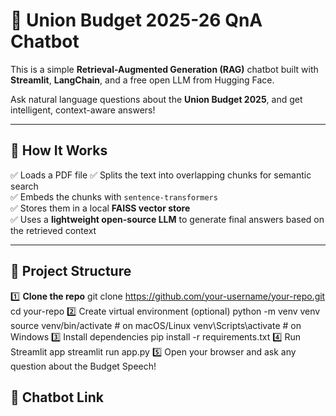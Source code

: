 # 📜 Union Budget 2025-26 QnA Chatbot

This is a simple **Retrieval-Augmented Generation (RAG)** chatbot built with **Streamlit**, **LangChain**, and a free open LLM from Hugging Face.

Ask natural language questions about the **Union Budget 2025**, and get intelligent, context-aware answers!

---

## 🚀 **How It Works**

✅ Loads a PDF file
✅ Splits the text into overlapping chunks for semantic search  
✅ Embeds the chunks with `sentence-transformers`  
✅ Stores them in a local **FAISS vector store**  
✅ Uses a **lightweight open-source LLM**  to generate final answers based on the retrieved context

---

## 📂 **Project Structure**

1️⃣ **Clone the repo**
git clone https://github.com/your-username/your-repo.git
cd your-repo
2️⃣ Create virtual environment (optional)
python -m venv venv
source venv/bin/activate   # on macOS/Linux
venv\Scripts\activate      # on Windows
3️⃣ Install dependencies
pip install -r requirements.txt
4️⃣ Run Streamlit app
streamlit run app.py
5️⃣ Open your browser and ask any question about the Budget Speech!


## 📂 **Chatbot Link**

